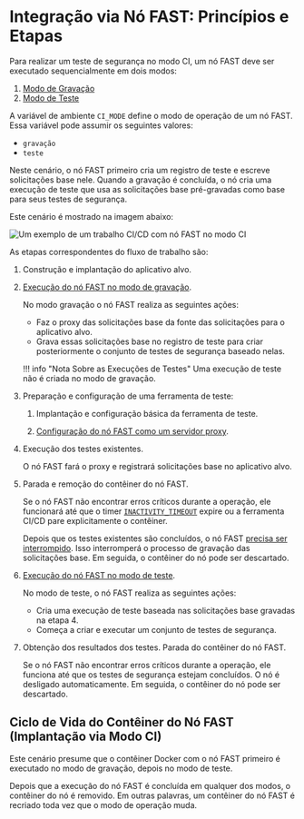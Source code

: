 [img-sample-job-ci-mode]: ../../images/fast/poc/pt/integration-overview/sample-job-ci-mode.png

[doc-recording-mode]: ci-mode-recording.md#executando-um-nó-rápido-em-modo-de-gravação
[doc-testing-mode]: ci-mode-testing.md#executando-um-nó-rápido-em-modo-de-teste
[doc-proxy-configuration]: proxy-configuration.md
[doc-fast-container-stopping]: ci-mode-recording.md#parando-e-removendo-o-container-docker-com-o-nó-rápido-em-modo-de-gravação
[doc-recording-variables]: ci-mode-recording.md#variáveis-de-ambiente-em-modo-de-gravação
[doc-integration-overview]: integration-overview.md

# Integração via Nó FAST: Princípios e Etapas

Para realizar um teste de segurança no modo CI, um nó FAST deve ser executado sequencialmente em dois modos:
1. [Modo de Gravação][doc-recording-mode]
2. [Modo de Teste][doc-testing-mode]

A variável de ambiente `CI_MODE` define o modo de operação de um nó FAST. Essa variável pode assumir os seguintes valores:
* `gravação`
* `teste`

Neste cenário, o nó FAST primeiro cria um registro de teste e escreve solicitações base nele. Quando a gravação é concluída, o nó cria uma execução de teste que usa as solicitações base pré-gravadas como base para seus testes de segurança. 

Este cenário é mostrado na imagem abaixo:

![Um exemplo de um trabalho CI/CD com nó FAST no modo CI][img-sample-job-ci-mode]

As etapas correspondentes do fluxo de trabalho são:

1. Construção e implantação do aplicativo alvo.

2. [Execução do nó FAST no modo de gravação][doc-recording-mode].

    No modo gravação o nó FAST realiza as seguintes ações:

    * Faz o proxy das solicitações base da fonte das solicitações para o aplicativo alvo.
    * Grava essas solicitações base no registro de teste para criar posteriormente o conjunto de testes de segurança baseado nelas.
    
    !!! info "Nota Sobre as Execuções de Testes"
        Uma execução de teste não é criada no modo de gravação.

3. Preparação e configuração de uma ferramenta de teste:
    
    1. Implantação e configuração básica da ferramenta de teste.
    
    2. [Configuração do nó FAST como um servidor proxy][doc-proxy-configuration].
        
4. Execução dos testes existentes.
    
    O nó FAST fará o proxy e registrará solicitações base no aplicativo alvo.
    
5. Parada e remoção do contêiner do nó FAST.

    Se o nó FAST não encontrar erros críticos durante a operação, ele funcionará até que o timer [`INACTIVITY_TIMEOUT`][doc-recording-variables] expire ou a ferramenta CI/CD pare explicitamente o contêiner.
    
    Depois que os testes existentes são concluídos, o nó FAST [precisa ser interrompido][doc-fast-container-stopping]. Isso interromperá o processo de gravação das solicitações base. Em seguida, o contêiner do nó pode ser descartado.          

6. [Execução do nó FAST no modo de teste][doc-testing-mode].

    No modo de teste, o nó FAST realiza as seguintes ações:
    
    * Cria uma execução de teste baseada nas solicitações base gravadas na etapa 4.
    * Começa a criar e executar um conjunto de testes de segurança.
    
7. Obtenção dos resultados dos testes. Parada do contêiner do nó FAST.    
    
    Se o nó FAST não encontrar erros críticos durante a operação, ele funciona até que os testes de segurança estejam concluídos. O nó é desligado automaticamente. Em seguida, o contêiner do nó pode ser descartado.

##  Ciclo de Vida do Contêiner do Nó FAST (Implantação via Modo CI)

Este cenário presume que o contêiner Docker com o nó FAST primeiro é executado no modo de gravação, depois no modo de teste. 

Depois que a execução do nó FAST é concluída em qualquer dos modos, o contêiner do nó é removido. Em outras palavras, um contêiner do nó FAST é recriado toda vez que o modo de operação muda.